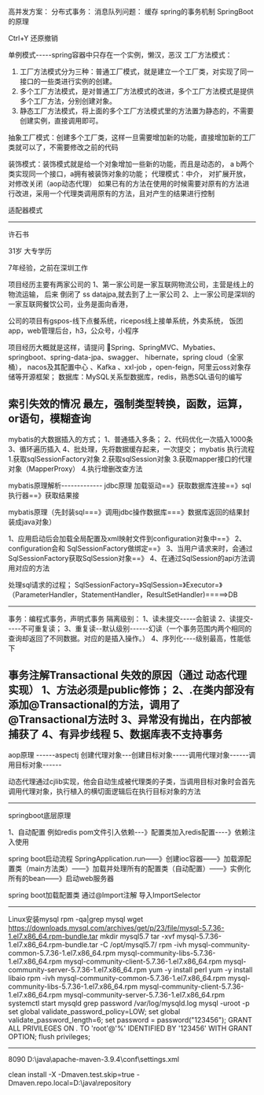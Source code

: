 高并发方案：
分布式事务：
消息队列问题：
缓存
spring的事务机制
SpringBoot的原理


Ctrl+Y  还原撤销

单例模式-----spring容器中只存在一个实例，懒汉，恶汉
工厂方法模式：
1. 工厂方法模式分为三种：普通工厂模式，就是建立一个工厂类，对实现了同一接口的一些类进行实例的创建。
2. 多个工厂方法模式，是对普通工厂方法模式的改进，多个工厂方法模式是提供多个工厂方法，分别创建对象。
3. 静态工厂方法模式，将上面的多个工厂方法模式里的方法置为静态的，不需要创建实例，直接调用即可。

抽象工厂模式：创建多个工厂类，这样一旦需要增加新的功能，直接增加新的工厂类就可以了，不需要修改之前的代码

装饰模式：装饰模式就是给一个对象增加一些新的功能，而且是动态的，   a b两个类实现同一个接口，a拥有被装饰对象的功能；
代理模式：中介， 对扩展开放，对修改关闭（aop动态代理）
如果已有的方法在使用的时候需要对原有的方法进行改进，采用一个代理类调用原有的方法，且对产生的结果进行控制

适配器模式

--------------------------------------------------------------------------


许石书

31岁 大专学历

7年经验，之前在深圳工作

项目经历主要有两家公司的
1、第一家公司是一家互联网物流公司，主营是线上的物流运输，
后来 倒闭了 ss datajpa,就去到了上一家公司
2、上一家公司是深圳的一家互联网餐饮公司，业务是面向香港，

公司的项目有gspos-线下点餐系统，ricepos线上接单系统，外卖系统，
饭团app，web管理后台，h3，公众号，小程序

项目经历大概就是这样，请提问
Spring、SpringMVC、Mybaties、springboot、spring-data-jpa、swagger、
hibernate，spring cloud（全家桶），
nacos及其配置中心 、Kafka 、xxl-job ，open-feign，阿里云oss对象存储等开源框架；
数据库：MySQL关系型数据库，redis，熟悉SQL语句的编写

索引失效的情况
最左，强制类型转换，函数，运算，or语句，模糊查询
--------------------------------------------------------------------------

mybatis的大数据插入的方式；
1、普通插入多条；
2、代码优化一次插入1000条
3、循环遍历插入
4、批处理，先将数据缓存起来，一次提交；
mybatis 执行流程
1.获取sqlSessionFactory对象
2.获取sqlSession对象
3.获取mapper接口的代理对象（MapperProxy）
4.执行增删改查方法

mybatis原理解析-------------
jdbc原理
加载驱动==》获取数据库连接==》sql执行器==》获取结果接

mybatis原理（先封装sql===》调用jdbc操作数据库===》数据库返回的结果封装成java对象）
 
1、应用启动后会加载全局配置及xml映射文件到configuration对象中==》
2、configuration会和 SqlSessionFactory做绑定==》
3、当用户请求来时，会通过SqlSessionFactory获取SqlSession对象==》
4、在通过SqlSession的api方法调用对应的方法

处理sql请求的过程；
SqlSessionFactory=》SqlSession=》Executor=》（ParameterHandler，StatementHandler，ResultSetHandler)=====>DB




--------------------------------------------------------------------------
事务：编程式事务，声明式事务
隔离级别：
1、读未提交-----会脏读
2、读提交-----不可重复读；
3、重复读--默认级别------幻读（一个事务范围内两个相同的查询却返回了不同数据。对应的是插入操作。）
4、序列化----级别最高，性能低下

事务注解Transactional 失效的原因（通过 动态代理实现）
1、方法必须是public修饰；
2、.在类内部没有添加@Transactional的方法，调用了@Transactional方法时
3、异常没有抛出，在内部被捕获了
4、有异步线程
5、数据库表不支持事务
--------------------------------------------------------------------------

aop原理   ------aspectj
创建代理对象---创建目标对象-----调用代理对象------调用目标对象------

动态代理通过cjlib实现，他会自动生成被代理类的子类，当调用目标对象时会首先调用代理对象，执行植入的横切面逻辑后在执行目标对象的方法
 
--------------------------------------------------------------------------
springboot底层原理

1、自动配置
例如redis
pom文件引入依赖---》配置类加入redis配置----》依赖注入使用
 
spring boot启动流程
SpringApplication.run——》创建ioc容器——》加载源配置类（main方法类）——》加载并处理所有的配置类（自动配置）——》实例化所有的bean——》启动web服务器

spring boot加载配置类 
 通过@Import注解 导入ImportSelector


--------------------------------------------------------------------------
Linux安装mysql
rpm -qa|grep mysql
wget https://downloads.mysql.com/archives/get/p/23/file/mysql-5.7.36-1.el7.x86_64.rpm-bundle.tar
mkdir mysql5.7
tar -xvf mysql-5.7.36-1.el7.x86_64.rpm-bundle.tar -C /opt/mysql5.7/
rpm -ivh mysql-community-common-5.7.36-1.el7.x86_64.rpm mysql-community-libs-5.7.36-1.el7.x86_64.rpm mysql-community-client-5.7.36-1.el7.x86_64.rpm mysql-community-server-5.7.36-1.el7.x86_64.rpm
yum -y install perl
yum -y install libaio
rpm -ivh mysql-community-common-5.7.36-1.el7.x86_64.rpm mysql-community-libs-5.7.36-1.el7.x86_64.rpm mysql-community-client-5.7.36-1.el7.x86_64.rpm mysql-community-server-5.7.36-1.el7.x86_64.rpm
systemctl start mysqld
grep password /var/log/mysqld.log
mysql -uroot -p
set global validate_password_policy=LOW;
set global validate_password_length=6;
set password = password("123456");
GRANT ALL PRIVILEGES ON *.* TO 'root'@'%' IDENTIFIED BY '123456' WITH GRANT OPTION;
flush privileges;

--------------------------------------------------------------------------
8090
D:\java\apache-maven-3.9.4\conf\settings.xml

clean install -X -Dmaven.test.skip=true -Dmaven.repo.local=D:\java\repository


